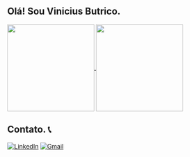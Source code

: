 ## Olá! Sou Vinicius Butrico.


<div>
<a href="https://github.com/anuraghazra/github-readme-stats">
  <img height=200 align="center" src="https://github-readme-stats.vercel.app/api?username=butrico31&show_icons=true&theme=dracula" />
</a>
<a href="https://github.com/anuraghazra/convoychat">
  <img height=200 align="center" src="https://github-readme-stats.vercel.app/api/top-langs?username=butrico31&theme=dracula&size_weight=0.5&count_weight=0.5&layout=compact&langs_count=8&card_width=320" />
</a>
</div>

## Contato. 📞

[![LinkedIn](https://img.shields.io/badge/LinkedIn-0077B5?style=for-the-badge&logo=linkedin&logoColor=white)](https://www.linkedin.com/in/vinicius-butrico-de-freitas-82912a240)
[![Gmail](https://img.shields.io/badge/Gmail-D14836?style=for-the-badge&logo=gmail&logoColor=white)](mailto:butrico0@gmail.com)
